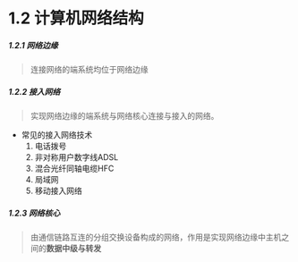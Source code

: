 # 1.2 计算机网络结构



##### 1.2.1 网络边缘

> 连接网络的端系统均位于网络边缘

##### 1.2.2 接入网络

> 实现网络边缘的端系统与网络核心连接与接入的网络。

* 常见的接入网络技术
  1. 电话拨号
  2. 非对称用户数字线ADSL
  3. 混合光纤同轴电缆HFC
  4. 局域网
  5. 移动接入网络

##### 1.2.3 网络核心

> 由通信链路互连的分组交换设备构成的网络，作用是实现网络边缘中主机之间的**数据中级与转发**